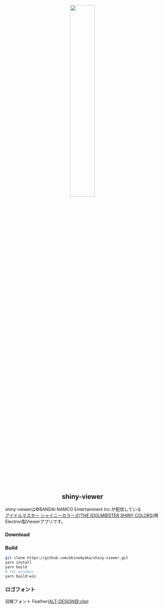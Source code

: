 <div align="center">

<img src="https://user-images.githubusercontent.com/55776479/81497255-47a8a200-92f8-11ea-80bc-5c5f70918f71.png" width="40%">
<h2>shiny-viewer</h2>

</div>

shiny-viewerは©BANDAI NAMCO Entertainment Inc.が配信している  
<a href="https://shinycolors.idolmaster.jp/" target="_blank">アイドルマスター シャイニーカラーズ(THE IDOLM@STER SHINY COLORS)</a>用Electron製Viewerアプリです。  

### Download

### Build
```bash
git clone https://github.com/ebina4yaka/shiny-viewer.git  
yarn install
yarn build
# for windows
yarn build:win
```

### ロゴフォント
羽根フォント Feather(<a href="https://atclip.jp" target="_blank">ALT-DESIGN@:clip</a>)
